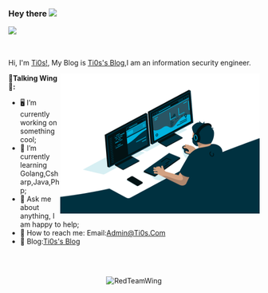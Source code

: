 ### Hey there <img src="https://media.giphy.com/media/hvRJCLFzcasrR4ia7z/giphy.gif" width="25px">

![](https://visitor-badge.glitch.me/badge?page_id=ti0s.ti0s)

<br />

Hi, I'm [Ti0s!](https://www.ti0s.com/), My Blog is [Ti0s's Blog](https://www.ti0s.com),I am an information security engineer.

  <img align="right" alt="GIF" src="https://github.com/RedTeamWing/RedTeamWing/blob/master/code.gif?raw=true" width="400" height="280" />
  
**🤡Talking Wing🤡:**

- 🖥 I’m currently working on something cool;
- 🌱 I’m currently learning Golang,Csharp,Java,Php; 
- 💬 Ask me about anything, I am happy to help;
- 💌 How to reach me: Email:Admin@Ti0s.Com
- 📌 Blog:[Ti0s's Blog](https://www.ti0s.com)


<br/>
<br/>
<p align="center"> <img src="https://github-readme-stats.vercel.app/api?username=XTeam-Wing&show_icons=true&theme=vue" alt="RedTeamWing" />
